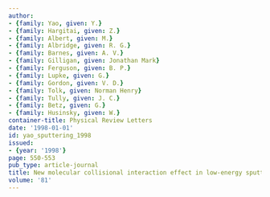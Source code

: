 ```yaml
---
author:
- {family: Yao, given: Y.}
- {family: Hargitai, given: Z.}
- {family: Albert, given: M.}
- {family: Albridge, given: R. G.}
- {family: Barnes, given: A. V.}
- {family: Gilligan, given: Jonathan Mark}
- {family: Ferguson, given: B. P.}
- {family: Lupke, given: G.}
- {family: Gordon, given: V. D.}
- {family: Tolk, given: Norman Henry}
- {family: Tully, given: J. C.}
- {family: Betz, given: G.}
- {family: Husinsky, given: W.}
container-title: Physical Review Letters
date: '1998-01-01'
id: yao_sputtering_1998
issued:
- {year: '1998'}
page: 550-553
pub_type: article-journal
title: New molecular collisional interaction effect in low-energy sputtering
volume: '81'
---
```

